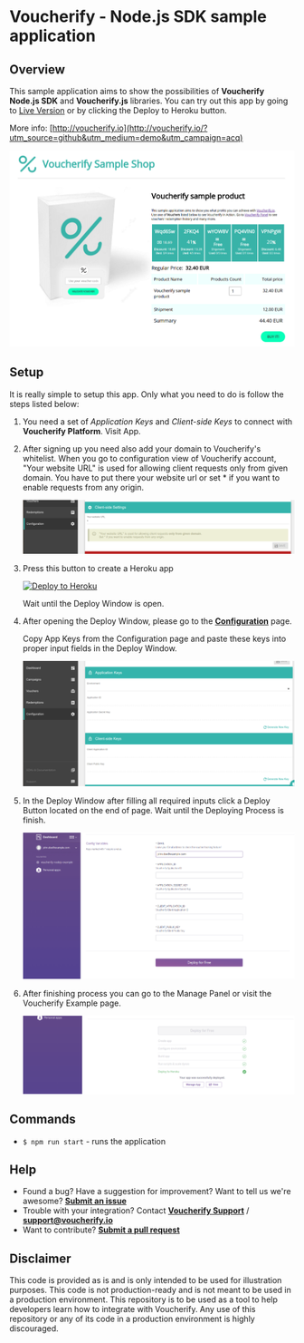 # Voucherify - Node.js SDK sample application

## Overview

This sample application aims to show the possibilities of **Voucherify Node.js SDK** and **Voucherify.js** libraries. You can try out this app by going to [Live Version](https://voucherify-sample-nodejs.herokuapp.com/) or by clicking the Deploy to Heroku button.

More info: [http://voucherify.io](http://voucherify.io/?utm_source=github&utm_medium=demo&utm_campaign=acq)

![](blob/sample_app.png)

## Setup

It is really simple to setup this app. Only what you need to do is follow the steps listed below:

1. You need a set of *Application Keys* and *Client-side Keys* to connect with **Voucherify Platform**. Visit App.

2. After signing up you need also add your domain to Voucherify's whitelist.
When you go to configuration view of Voucherify account, "Your website URL" is used for allowing client requests only from given domain. You have to put there your website url or set * if you want to enable requests from any origin.

    ![](blob/client-address.png)

3. Press this button to create a Heroku app

    [![Deploy to Heroku](https://www.herokucdn.com/deploy/button.png)](https://heroku.com/deploy?template=https://github.com/voucherifyio/voucherify-nodejs-example)

    Wait until the Deploy Window is open.

4. After opening the Deploy Window, please go to the [**Configuration**](https://app.voucherify.io/#/app/configuration) page.

    Copy App Keys from the Configuration page and paste these keys into proper input fields in the Deploy Window.

    ![](blob/app-keys.png)

5. In the Deploy Window after filling all required inputs click a Deploy Button located on the end of page. Wait until the Deploying Process is finish.

    ![](blob/deploy-window.png)

6. After finishing process you can go to the Manage Panel or visit the Voucherify Example page.

    ![](blob/deploy-finish.png)


## Commands

* `$ npm run start` - runs the application

## Help

* Found a bug? Have a suggestion for improvement? Want to tell us we're awesome? [**Submit an issue**](https://github.com/voucherifyio/voucherify-nodejs-example/issues/new)
* Trouble with your integration? Contact [**Voucherify Support**](https://voucherify.readme.io/docs/support) / [**support@voucherify.io**](mailto:support@voucherify.io)
* Want to contribute? [**Submit a pull request**](https://github.com/voucherifyio/voucherify-nodejs-example/compare)

## Disclaimer

This code is provided as is and is only intended to be used for illustration purposes. This code is not production-ready and is not meant to be used in a production environment. This repository is to be used as a tool to help developers learn how to integrate with Voucherify. Any use of this repository or any of its code in a production environment is highly discouraged.
